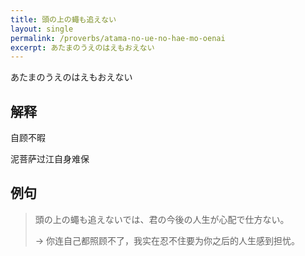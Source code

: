 ```yaml
---
title: 頭の上の蠅も追えない
layout: single
permalink: /proverbs/atama-no-ue-no-hae-mo-oenai
excerpt: あたまのうえのはえもおえない
---
```


あたまのうえのはえもおえない

## 解释

自顾不暇

泥菩萨过江自身难保

## 例句

> 頭の上の蠅も追えないでは、君の今後の人生が心配で仕方ない。
>
> → 你连自己都照顾不了，我实在忍不住要为你之后的人生感到担忧。

